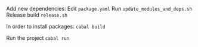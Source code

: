 Add new dependencies:
Edit `package.yaml`
Run `update_modules_and_deps.sh`
Release build `release.sh`

In order to install packages:
`cabal build`

Run the project
`cabal run`
